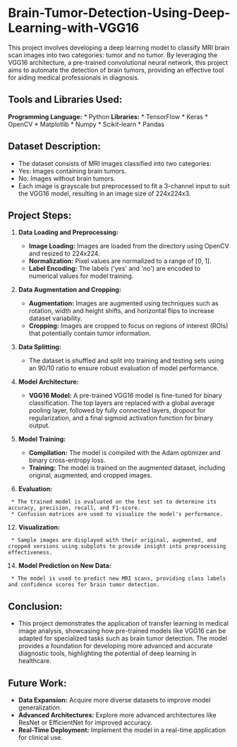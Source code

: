 # Brain-Tumor-Detection-Using-Deep-Learning-with-VGG16
This project involves developing a deep learning model to classify MRI brain scan images into two categories: tumor and no tumor. By leveraging the VGG16 architecture, a pre-trained convolutional neural network, this project aims to automate the detection of brain tumors, providing an effective tool for aiding medical professionals in diagnosis.

## Tools and Libraries Used:
**Programming Language:** 
     * Python
**Libraries:**
     * TensorFlow
     * Keras
     * OpenCV
     * Matplotlib
     * Numpy
     * Scikit-learn
     * Pandas

## Dataset Description:

  * The dataset consists of MRI images classified into two categories:
  * Yes: Images containing brain tumors.
  * No: Images without brain tumors.
  * Each image is grayscale but preprocessed to fit a 3-channel input to suit the VGG16 model, resulting in an image size of 224x224x3.

## Project Steps:

   1. **Data Loading and Preprocessing:**
    
        * **Image Loading:** Images are loaded from the directory using OpenCV and resized to 224x224.
        * **Normalization:** Pixel values are normalized to a range of [0, 1].
        * **Label Encoding:** The labels ('yes' and 'no') are encoded to numerical values for model training.

   2. **Data Augmentation and Cropping:**

        * **Augmentation:** Images are augmented using techniques such as rotation, width and height shifts, and horizontal flips to increase dataset variability.
        * **Cropping:** Images are cropped to focus on regions of interest (ROIs) that potentially contain tumor information.
     
  4. **Data Splitting:**
     
       * The dataset is shuffled and split into training and testing sets using an 90/10 ratio to ensure robust evaluation of model performance.

  6. **Model Architecture:**
     
       * **VGG16 Model:** A pre-trained VGG16 model is fine-tuned for binary classification. The top layers are replaced with a global average pooling layer, followed by fully connected 
                          layers, dropout for regularization, and a final sigmoid activation function for binary output.
         
  8. **Model Training:**
     
      * **Compilation:** The model is compiled with the Adam optimizer and binary cross-entropy loss.
      * **Training:** The model is trained on the augmented dataset, including original, augmented, and cropped images.

  10.  **Evaluation:**

     * The trained model is evaluated on the test set to determine its accuracy, precision, recall, and F1-score.
     * Confusion matrices are used to visualize the model's performance.

  12. **Visualization:**
      
     * Sample images are displayed with their original, augmented, and cropped versions using subplots to provide insight into preprocessing effectiveness.             

  14. **Model Prediction on New Data:**
      
     * The model is used to predict new MRI scans, providing class labels and confidence scores for brain tumor detection.

## Conclusion: 

   * This project demonstrates the application of transfer learning in medical image analysis, showcasing how pre-trained models like VGG16 can be adapted for specialized tasks such as 
   brain tumor detection. The model provides a foundation for developing more advanced and accurate diagnostic tools, highlighting the potential of deep learning in healthcare.

## Future Work:

   * **Data Expansion:** Acquire more diverse datasets to improve model generalization.
   * **Advanced Architectures:** Explore more advanced architectures like ResNet or EfficientNet for improved accuracy.
   * **Real-Time Deployment:** Implement the model in a real-time application for clinical use. 

     
        
